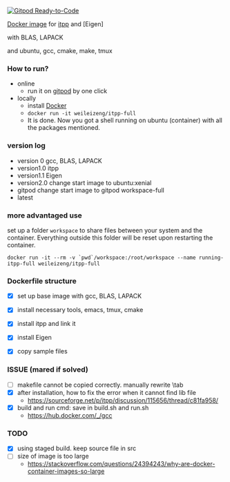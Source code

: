 [![Gitpod Ready-to-Code](https://img.shields.io/badge/Gitpod-Ready--to--Code-blue?logo=gitpod)](https://gitpod.io/#https://github.com/WeileiZeng/itpp-full-Docker-Image) 

[Docker image](https://hub.docker.com/repository/docker/weileizeng/itpp-full) for [itpp](http://itpp.sourceforge.net/4.3.1/) and [Eigen]

with BLAS, LAPACK

and ubuntu, gcc, cmake, make, tmux

### How to run?
- online 
  - run it on [gitpod](https://gitpod.io/#https://github.com/WeileiZeng/itpp-full-Docker-Image) by one click
- locally
  - install [Docker](https://www.docker.com/)
  - `docker run -it weileizeng/itpp-full`
  - It is done. Now you got a shell running on ubuntu (container) with all the packages mentioned.


### version log
- version 0  gcc, BLAS, LAPACK
- version1.0 itpp
- version1.1 Eigen 
- version2.0 change start image to ubuntu:xenial
- gitpod  change start image to gitpod workspace-full
- latest

### more advantaged use
set up a folder `workspace` to share files between your system and the container. Everything outside this folder will be reset upon restarting the container.
```
docker run -it --rm -v `pwd`/workspace:/root/workspace --name running-itpp-full weileizeng/itpp-full
```

### Dockerfile structure
- [x] set up base image with gcc, BLAS, LAPACK
- [x] install necessary tools, emacs, tmux, cmake
- [x] install itpp and link it
- [x] install Eigen
- [x] copy sample files


### ISSUE (mared if solved)
- [ ] makefile cannot be copied correctly. manually rewrite \tab
- [x] after installation, how to fix the error when it cannot find lib file
  - https://sourceforge.net/p/itpp/discussion/115656/thread/c81fa958/
- [x] build and run cmd: save in build.sh and run.sh
  - https://hub.docker.com/_/gcc


### TODO
- [x] using staged build. keep source file in src
- [ ] size of image is too large
  - https://stackoverflow.com/questions/24394243/why-are-docker-container-images-so-large


